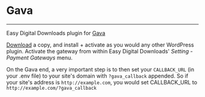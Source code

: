 # Gava

---

Easy Digital Downloads plugin for [Gava](http://github.com/ihatehandles/gava)

[Download](https://github.com/ihatehandles/gava-easydigitaldownloads/releases) a copy, and install + activate as you would any other WordPress plugin. Activate the gateway from within Easy Digital Downloads' *Setting* - *Payment Gateways* menu.

On the Gava end, a very important step is to then set your `CALLBACK_URL` (in your .env file) to your site's domain with `?gava_callback` appended. So if your site's address is `http://example.com`, you would set CALLBACK_URL to `http://example.com/?gava_callback`

